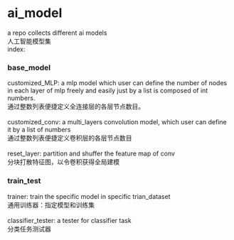 # ai_model
a repo collects different ai models<br>
人工智能模型集<br>
index:<br>
### base_model
customized_MLP: a mlp model which user can define the number of nodes in each layer of mlp freely and easily just by a list is composed of int numbers.<br>
通过整数列表便捷定义全连接层的各层节点数目。<br><br>
customized_conv: a multi_layers convolution model, which user can define it by a list of numbers<br>
通过整数列表便捷定义卷积层的各层节点数目<br><br>
reset_layer: partition and shuffer the feature map of conv<br>
分块打散特征图，以令卷积获得全局建模<br>

### train_test
trainer: train the specific model in specific trian_dataset<br>
通用训练器：指定模型和训练集<br><br>
classifier_tester: a tester for classifier task<br>
分类任务测试器





